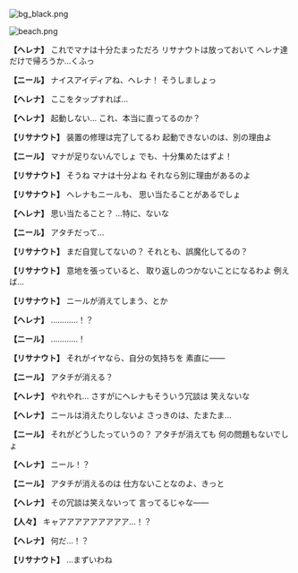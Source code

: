 
![bg_black.png](../images/backgrounds/bg_black.png)

![beach.png](../images/backgrounds/beach.png)

**【ヘレナ】**
これでマナは十分たまっただろ
リサナウトは放っておいて
ヘレナ達だけで帰ろうか…くふっ

**【ニール】**
ナイスアイディアね、ヘレナ！
そうしましょっ

**【ヘレナ】**
ここをタップすれば…

**【ヘレナ】**
起動しない…
これ、本当に直ってるのか？

**【リサナウト】**
装置の修理は完了してるわ
起動できないのは、別の理由よ

**【ニール】**
マナが足りないんでしょ
でも、十分集めたはずよ！

**【リサナウト】**
そうね
マナは十分よね
それなら別に理由があるのよ

**【リサナウト】**
ヘレナもニールも、
思い当たることがあるでしょ

**【ヘレナ】**
思い当たること？
…特に、ないな

**【ニール】**
アタチだって…

**【リサナウト】**
まだ自覚してないの？
それとも、誤魔化してるの？

**【リサナウト】**
意地を張っていると、
取り返しのつかないことになるわよ
例えば…

**【リサナウト】**
ニールが消えてしまう、とか

**【ヘレナ】**
…………！？

**【ニール】**
…………！

**【リサナウト】**
それがイヤなら、自分の気持ちを
素直に――

**【ニール】**
アタチが消える？

**【ヘレナ】**
やれやれ…
さすがにヘレナもそういう冗談は
笑えないな

**【ヘレナ】**
ニールは消えたりしないよ
さっきのは、たまたま…

**【ニール】**
それがどうしたっていうの？
アタチが消えても
何の問題もないでしょ

**【ヘレナ】**
ニール！？

**【ニール】**
アタチが消えるのは
仕方ないことなのよ、きっと

**【ヘレナ】**
その冗談は笑えないって
言ってるじゃな――

**【人々】**
キャアアアアアアアアア…！？

**【ヘレナ】**
何だ…！？

**【リサナウト】**
…まずいわね

